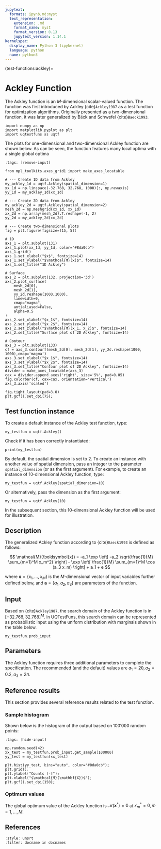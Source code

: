 ```yaml
---
jupytext:
  formats: ipynb,md:myst
  text_representation:
    extension: .md
    format_name: myst
    format_version: 0.13
    jupytext_version: 1.14.1
kernelspec:
  display_name: Python 3 (ipykernel)
  language: python
  name: python3
---
```


(test-functions:ackley)=
# Ackley Function

The Ackley function  is an $M$-dimensional scalar-valued function.
The function was first introduced by Ackley {cite}`Ackley1987`
as a test function for optimization algorithms.
Originally presented as a two-dimensional function,
it was later generalized by Bäck and Schwefel {cite}`Baeck1993`.

```{code-cell} ipython3
import numpy as np
import matplotlib.pyplot as plt
import uqtestfuns as uqtf
```

The plots for one-dimensional and two-dimensional Ackley function are shown below.
As can be seen, the function features many local optima with a single global optima

```{code-cell} ipython3
:tags: [remove-input]

from mpl_toolkits.axes_grid1 import make_axes_locatable

# --- Create 1D data from Ackley
my_ackley_1d = uqtf.Ackley(spatial_dimension=1)
xx_1d = np.linspace(-32.768, 32.768, 1000)[:, np.newaxis]
yy_1d = my_ackley_1d(xx_1d)

# --- Create 2D data from Ackley
my_ackley_2d = uqtf.Ackley(spatial_dimension=2)
mesh_2d = np.meshgrid(xx_1d, xx_1d)
xx_2d = np.array(mesh_2d).T.reshape(-1, 2)
yy_2d = my_ackley_2d(xx_2d)

# --- Create two-dimensional plots
fig = plt.figure(figsize=(15, 5))

# 1D
axs_1 = plt.subplot(131)
axs_1.plot(xx_1d, yy_1d, color="#8da0cb")
axs_1.grid()
axs_1.set_xlabel("$x$", fontsize=14)
axs_1.set_ylabel("$\mathcal{M}(x)$", fontsize=14)
axs_1.set_title("1D Ackley")

# Surface
axs_2 = plt.subplot(132, projection='3d')
axs_2.plot_surface(
    mesh_2d[0],
    mesh_2d[1],
    yy_2d.reshape(1000,1000),
    linewidth=0,
    cmap="magma",
    antialiased=False,
    alpha=0.5
)
axs_2.set_xlabel("$x_1$", fontsize=14)
axs_2.set_ylabel("$x_2$", fontsize=14)
axs_2.set_zlabel("$\mathcal{M}(x_1, x_2)$", fontsize=14)
axs_2.set_title("Surface plot of 2D Ackley", fontsize=14)

# Contour
axs_3 = plt.subplot(133)
cf = axs_3.contourf(mesh_2d[0], mesh_2d[1], yy_2d.reshape(1000, 1000),cmap='magma')
axs_3.set_xlabel("$x_1$", fontsize=14)
axs_3.set_ylabel("$x_2$", fontsize=14)
axs_3.set_title("Contour plot of 2D Ackley", fontsize=14)
divider = make_axes_locatable(axs_3)
cax = divider.append_axes('right', size='5%', pad=0.05)
fig.colorbar(cf, cax=cax, orientation='vertical')
axs_3.axis('scaled')

fig.tight_layout(pad=3.0)
plt.gcf().set_dpi(75);
```

## Test function instance  
  
To create a default instance of the Ackley test function, type:  
  
```{code-cell} ipython3
my_testfun = uqtf.Ackley()
```
  
Check if it has been correctly instantiated:  
  
```{code-cell} ipython3
print(my_testfun)
```
  
By default, the spatial dimension is set to $2$.
To create an instance with another value of spatial dimension,
pass an integer to the parameter `spatial_dimension` (or as the first argument).
For example, to create an instance of 10-dimensional Ackley function, type:

```{code-cell} ipython3
my_testfun = uqtf.Ackley(spatial_dimension=10)
```

Or alternatively, pass the dimension as the first argument:

```{code-cell} ipython3
my_testfun = uqtf.Ackley(10)
```
  
In the subsequent section, this 10-dimensional Ackley function will be used
for illustration.

## Description

The generalized Ackley function according to {cite}`Baeck1993` is defined
as follows:

$$
\mathcal{M}(\boldsymbol{x}) = -a_1 \exp \left[ -a_2 \sqrt{\frac{1}{M} \sum_{m=1}^M x_m^2} \right] - \exp \left[ \frac{1}{M} \sum_{m=1}^M \cos (a_3 x_m) \right] + a_1 + e
$$

where $\boldsymbol{x} = \{ x_1, \ldots, x_M \}$ is the $M$-dimensional vector of
input variables further defined below, and
$\boldsymbol{a} = \{ a_1, a_2, a_3 \}$ are parameters of the function.

## Input

Based on {cite}`Ackley1987`, the search domain of the Ackley function is
in $[-32.768, 32.768]^M$.
In UQTestFuns, this search domain can be represented as probabilistic input
using the uniform distribution with marginals shown in the table below.

```{code-cell} ipython3
my_testfun.prob_input
```

## Parameters

The Ackley function requires three additional parameters
to complete the specification.
The recommended (and the default) values are $a_1 = 20, a_2 = 0.2, a_3 = 2 \pi$.

## Reference results

This section provides several reference results related to the test function.

### Sample histogram

Shown below is the histogram of the output based on $100'000$ random points:

```{code-cell} ipython3
:tags: [hide-input]

np.random.seed(42)
xx_test = my_testfun.prob_input.get_sample(100000)
yy_test = my_testfun(xx_test)

plt.hist(yy_test, bins="auto", color="#8da0cb");
plt.grid();
plt.ylabel("Counts [-]");
plt.xlabel("$\mathcal{M}(\mathbf{X})$");
plt.gcf().set_dpi(150);
```

### Optimum values

The global optimum value of the Ackley function is
$\mathcal{M}(\boldsymbol{x}^*) = 0$ at  $x_m^* = 0,\, m = 1, \ldots, M$.

## References

```{bibliography}
:style: unsrt
:filter: docname in docnames
```
